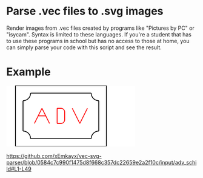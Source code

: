 # Parse .vec files to .svg images
Render images from .vec files created by programs like "Pictures by PC" or "isycam". 
Syntax is limited to these languages.
If you're a student that has to use these programs in school but has no access to those 
at home, you can simply parse your code with this script and see the result.

# Example
![Example image](https://raw.githubusercontent.com/xEmkayx/vec-svg-parser/master/output/adv.svg)

https://github.com/xEmkayx/vec-svg-parser/blob/0584c7c990f1475d8f668c357dc22659e2a2f10c/input/adv_schild#L1-L49